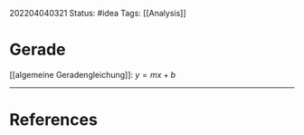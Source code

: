 202204040321
Status: #idea
Tags: [[Analysis]]

# Gerade
[[algemeine Geradengleichung]]:
$y = mx+b$


___
# References
